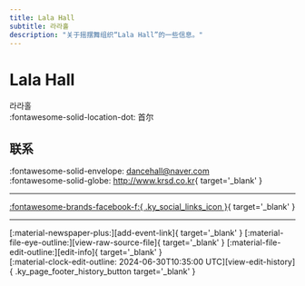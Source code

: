 ```yaml
---
title: Lala Hall
subtitle: 라라홀
description: "关于摇摆舞组织“Lala Hall”的一些信息。"
---
```


# Lala Hall

라라홀  
:fontawesome-solid-location-dot: 首尔  


## 联系

:fontawesome-solid-envelope: <dancehall@naver.com>  
:fontawesome-solid-globe: <http://www.krsd.co.kr>{ target='_blank' }  

---

 [:fontawesome-brands-facebook-f:{ .ky_social_links_icon }](https://www.facebook.com/lalahallswing){ target='_blank' }

---

<div class="ky_page_footer" markdown>
<div class="ky_page_footer_trailing" markdown="span">
[:material-newspaper-plus:][add-event-link]{ target='_blank' }
[:material-file-eye-outline:][view-raw-source-file]{ target='_blank' }
[:material-file-edit-outline:][edit-info]{ target='_blank' }
</div>
<div class="ky_page_footer_leading" markdown="span">
[:material-clock-edit-outline: 2024-06-30T10:35:00 UTC][view-edit-history]{ .ky_page_footer_history_button target='_blank' }
</div>
</div>

[add-event-link]: https://github.com/swingdance/events/issues/new?assignees=&labels=add+event&projects=&template=02-add_entity.yml&title=%5Bko_KR%5D%20Add%20Event%3A%20%3CName%3E&region=ko_KR&province=Seoul&city=Seoul&org_id=lala-hall "添加活动"
[view-raw-source-file]: https://github.com/swingdance/orgs/blob/main/ko_KR/lala-hall.json "查看原始源文件"
[edit-info]: https://github.com/swingdance/orgs/issues/new?assignees=&labels=update+org&projects=&template=03-update_entity.yml&title=%5Bko_KR%5D%20Update%20Org%3A%20Lala%20Hall&region=ko_KR&id=lala-hall&name=Lala%20Hall "编辑信息"

[view-edit-history]: https://github.com/swingdance/orgs/commits/main/ko_KR/lala-hall.json "查看编辑历史"
